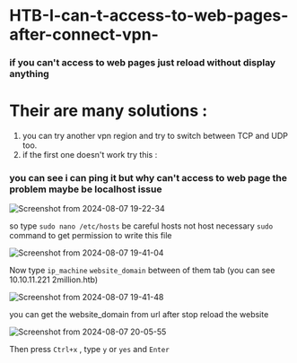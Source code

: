 # HTB-I-can-t-access-to-web-pages-after-connect-vpn-
### if you can't access to web pages just reload without display anything <br>



# Their are many solutions : <br>
1. you can try another vpn region and try to switch between TCP and UDP too.
2. if the first one doesn't work try this : <br>

### you can see i can ping it but why can't access to web page the problem maybe be localhost issue <br>

![Screenshot from 2024-08-07 19-22-34](https://github.com/user-attachments/assets/dfcc7339-29e0-4e5c-bf20-87227fdd4270) <br>

so type `sudo nano /etc/hosts` be careful hosts not host necessary `sudo` command to get permission to write this file <br>

![Screenshot from 2024-08-07 19-41-04](https://github.com/user-attachments/assets/2a3686c8-bb0b-4ebf-8b43-e4b9dcea38bd) <br>

Now type `ip_machine`  `website_domain` between of them tab (you can see 10.10.11.221  2million.htb)

![Screenshot from 2024-08-07 19-41-48](https://github.com/user-attachments/assets/011a0dbd-94bb-4264-8933-13e5dcd6a8fd) <br>

you can get the website_domain from url after stop reload the website 

![Screenshot from 2024-08-07 20-05-55](https://github.com/user-attachments/assets/1a1c8f1a-415c-4c54-ad28-9855537f9389)


Then press `Ctrl+x` , type `y` or `yes` and `Enter`




